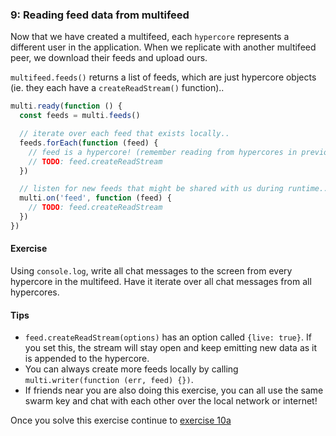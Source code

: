 ### 9: Reading feed data from multifeed

Now that we have created a multifeed, each `hypercore`  represents a different user in the application. When we replicate with another multifeed peer, we download their feeds and upload ours.

`multifeed.feeds()` returns a list of feeds, which are just hypercore objects (ie. they each have a `createReadStream()` function)..

```js
multi.ready(function () {
  const feeds = multi.feeds()

  // iterate over each feed that exists locally..
  feeds.forEach(function (feed) {
    // feed is a hypercore! (remember reading from hypercores in previous exercises?)
    // TODO: feed.createReadStream
  })

  // listen for new feeds that might be shared with us during runtime..
  multi.on('feed', function (feed) {
    // TODO: feed.createReadStream
  })
})
```

#### Exercise

Using `console.log`, write all chat messages to the screen from every hypercore in the multifeed. Have it iterate over all chat messages from all hypercores.

#### Tips
- `feed.createReadStream(options)` has an option called `{live: true}`. If you set this, the stream will stay open and keep emitting new data as it is appended to the hypercore.
- You can always create more feeds locally by calling `multi.writer(function (err, feed) {})`.
- If friends near you are also doing this exercise, you can all use the same swarm key and chat with each other over the local network or internet!

Once you solve this exercise continue to [exercise 10a](10a.html)
